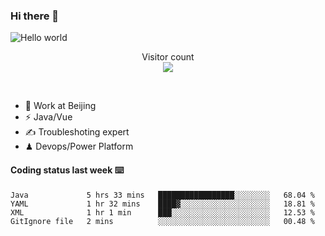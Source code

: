 ### Hi there 👋

<img src="https://raw.githubusercontent.com/sagar-viradiya/sagar-viradiya/master/resources/banner.png" alt="Hello world">
<p align="center"> 
  Visitor count<br/>
  <img src="https://profile-counter.glitch.me/youszoe/count.svg" />
</p>
<br/>

- 🍻 Work at Beijing 
- ⚡  Java/Vue
- ✍️  Troubleshoting expert
- ♟  Devops/Power Platform 

#### Coding status last week ⌨️

<!--START_SECTION:waka-->
```text
Java             5 hrs 33 mins   █████████████████░░░░░░░░   68.04 % 
YAML             1 hr 32 mins    ████▓░░░░░░░░░░░░░░░░░░░░   18.81 % 
XML              1 hr 1 min      ███░░░░░░░░░░░░░░░░░░░░░░   12.53 % 
GitIgnore file   2 mins          ░░░░░░░░░░░░░░░░░░░░░░░░░   00.48 % 
```
<!--END_SECTION:waka-->

<br/>
<center><img src="http://ghchart.rshah.org/409ba5/yousazoe" alt="" /></center>


